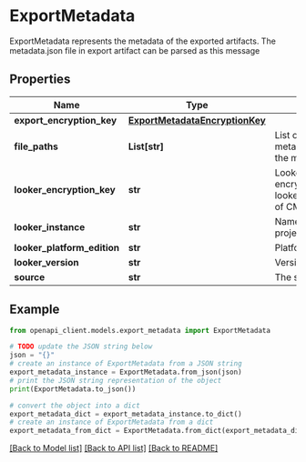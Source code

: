 # ExportMetadata

ExportMetadata represents the metadata of the exported artifacts. The metadata.json file in export artifact can be parsed as this message

## Properties

Name | Type | Description | Notes
------------ | ------------- | ------------- | -------------
**export_encryption_key** | [**ExportMetadataEncryptionKey**](ExportMetadataEncryptionKey.md) |  | [optional] 
**file_paths** | **List[str]** | List of files created as part of export artifact (excluding the metadata). The paths are relative to the folder containing the metadata. | [optional] 
**looker_encryption_key** | **str** | Looker encryption key, encrypted with the provided export encryption key. This value will only be populated if the looker instance uses Looker managed encryption instead of CMEK. | [optional] 
**looker_instance** | **str** | Name of the exported instance. Format: projects/{project}/locations/{location}/instances/{instance} | [optional] 
**looker_platform_edition** | **str** | Platform edition of the exported instance. | [optional] 
**looker_version** | **str** | Version of instance when the export was created. | [optional] 
**source** | **str** | The source type of the migration. | [optional] 

## Example

```python
from openapi_client.models.export_metadata import ExportMetadata

# TODO update the JSON string below
json = "{}"
# create an instance of ExportMetadata from a JSON string
export_metadata_instance = ExportMetadata.from_json(json)
# print the JSON string representation of the object
print(ExportMetadata.to_json())

# convert the object into a dict
export_metadata_dict = export_metadata_instance.to_dict()
# create an instance of ExportMetadata from a dict
export_metadata_from_dict = ExportMetadata.from_dict(export_metadata_dict)
```
[[Back to Model list]](../README.md#documentation-for-models) [[Back to API list]](../README.md#documentation-for-api-endpoints) [[Back to README]](../README.md)


